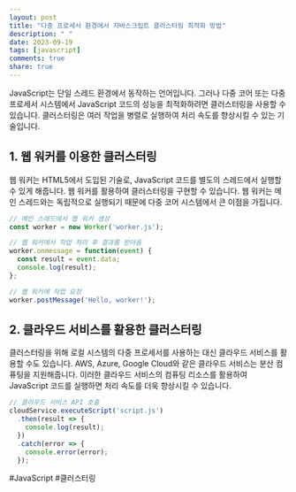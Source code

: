 ```yaml
---
layout: post
title: "다중 프로세서 환경에서 자바스크립트 클러스터링 최적화 방법"
description: " "
date: 2023-09-19
tags: [javascript]
comments: true
share: true
---
```


JavaScript는 단일 스레드 환경에서 동작하는 언어입니다. 그러나 다중 코어 또는 다중 프로세서 시스템에서 JavaScript 코드의 성능을 최적화하려면 클러스터링을 사용할 수 있습니다. 클러스터링은 여러 작업을 병렬로 실행하여 처리 속도를 향상시킬 수 있는 기술입니다.

## 1. 웹 워커를 이용한 클러스터링

웹 워커는 HTML5에서 도입된 기술로, JavaScript 코드를 별도의 스레드에서 실행할 수 있게 해줍니다. 웹 워커를 활용하여 클러스터링을 구현할 수 있습니다. 웹 워커는 메인 스레드와는 독립적으로 실행되기 때문에 다중 코어 시스템에서 큰 이점을 가집니다.

```javascript
// 메인 스레드에서 웹 워커 생성
const worker = new Worker('worker.js');

// 웹 워커에서 작업 처리 후 결과를 받아옴
worker.onmessage = function(event) {
  const result = event.data;
  console.log(result);
};

// 웹 워커에 작업 요청
worker.postMessage('Hello, worker!');
```

## 2. 클라우드 서비스를 활용한 클러스터링

클러스터링을 위해 로컬 시스템의 다중 프로세서를 사용하는 대신 클라우드 서비스를 활용할 수도 있습니다. AWS, Azure, Google Cloud와 같은 클라우드 서비스는 분산 컴퓨팅을 지원해줍니다. 이러한 클라우드 서비스의 컴퓨팅 리소스를 활용하여 JavaScript 코드를 실행하면 처리 속도를 더욱 향상시킬 수 있습니다.

```javascript
// 클라우드 서비스 API 호출
cloudService.executeScript('script.js')
  .then(result => {
    console.log(result);
  })
  .catch(error => {
    console.error(error);
  });
```

#JavaScript #클러스터링